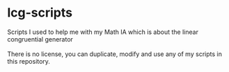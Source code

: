 # lcg-scripts

Scripts I used to help me with my Math IA which is about the linear congruential generator
<br><br>
There is no license, you can duplicate, modify and use any of my scripts in this repository.
